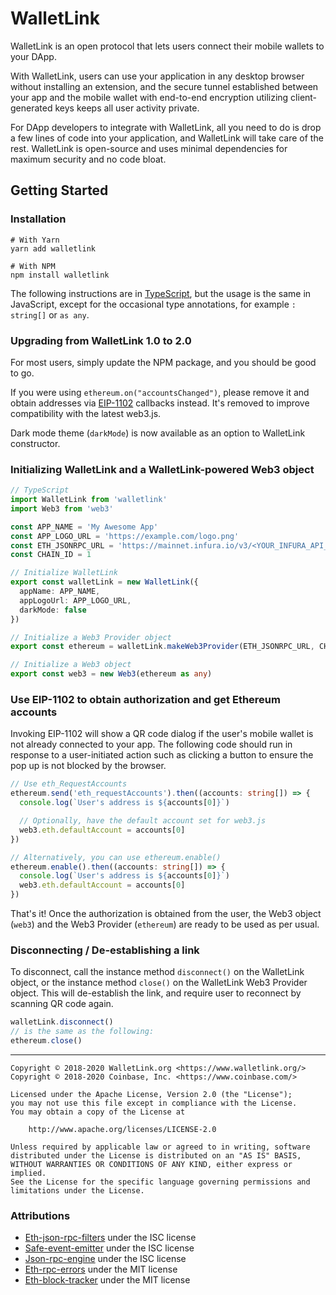 # WalletLink

WalletLink is an open protocol that lets users connect their mobile wallets to
your DApp.

With WalletLink, users can use your application in any desktop browser without
installing an extension, and the secure tunnel established between your app and
the mobile wallet with end-to-end encryption utilizing client-generated keys
keeps all user activity private.

For DApp developers to integrate with WalletLink, all you need to do is drop a
few lines of code into your application, and WalletLink will take care of the
rest. WalletLink is open-source and uses minimal dependencies for maximum
security and no code bloat.

## Getting Started

### Installation

```shell
# With Yarn
yarn add walletlink

# With NPM
npm install walletlink
```

The following instructions are in [TypeScript](https://www.typescriptlang.org/),
but the usage is the same in JavaScript, except for the occasional type
annotations, for example `: string[]` or `as any`.

### Upgrading from WalletLink 1.0 to 2.0

For most users, simply update the NPM package, and you should be good to go.

If you were using `ethereum.on("accountsChanged")`, please remove it and obtain
addresses via [EIP-1102](#use-eip-1102-to-obtain-authorization-and-get-ethereum-accounts)
callbacks instead. It's removed to improve compatibility with the latest web3.js.

Dark mode theme (`darkMode`) is now available as an option to WalletLink
constructor.

### Initializing WalletLink and a WalletLink-powered Web3 object

```typescript
// TypeScript
import WalletLink from 'walletlink'
import Web3 from 'web3'

const APP_NAME = 'My Awesome App'
const APP_LOGO_URL = 'https://example.com/logo.png'
const ETH_JSONRPC_URL = 'https://mainnet.infura.io/v3/<YOUR_INFURA_API_KEY>'
const CHAIN_ID = 1

// Initialize WalletLink
export const walletLink = new WalletLink({
  appName: APP_NAME,
  appLogoUrl: APP_LOGO_URL,
  darkMode: false
})

// Initialize a Web3 Provider object
export const ethereum = walletLink.makeWeb3Provider(ETH_JSONRPC_URL, CHAIN_ID)

// Initialize a Web3 object
export const web3 = new Web3(ethereum as any)
```

### Use EIP-1102 to obtain authorization and get Ethereum accounts

Invoking EIP-1102 will show a QR code dialog if the user's mobile wallet is not
already connected to your app. The following code should run in response to a
user-initiated action such as clicking a button to ensure the pop up is not
blocked by the browser.

```typescript
// Use eth_RequestAccounts
ethereum.send('eth_requestAccounts').then((accounts: string[]) => {
  console.log(`User's address is ${accounts[0]}`)

  // Optionally, have the default account set for web3.js
  web3.eth.defaultAccount = accounts[0]
})

// Alternatively, you can use ethereum.enable()
ethereum.enable().then((accounts: string[]) => {
  console.log(`User's address is ${accounts[0]}`)
  web3.eth.defaultAccount = accounts[0]
})
```

That's it! Once the authorization is obtained from the user, the Web3 object
(`web3`) and the Web3 Provider (`ethereum`) are ready to be used as per usual.

### Disconnecting / De-establishing a link

To disconnect, call the instance method `disconnect()` on the WalletLink object,
or the instance method `close()` on the WalletLink Web3 Provider object. This
will de-establish the link, and require user to reconnect by scanning QR code
again.

```typescript
walletLink.disconnect()
// is the same as the following:
ethereum.close()
```

---

```
Copyright © 2018-2020 WalletLink.org <https://www.walletlink.org/>
Copyright © 2018-2020 Coinbase, Inc. <https://www.coinbase.com/>

Licensed under the Apache License, Version 2.0 (the "License");
you may not use this file except in compliance with the License.
You may obtain a copy of the License at

    http://www.apache.org/licenses/LICENSE-2.0

Unless required by applicable law or agreed to in writing, software
distributed under the License is distributed on an "AS IS" BASIS,
WITHOUT WARRANTIES OR CONDITIONS OF ANY KIND, either express or implied.
See the License for the specific language governing permissions and
limitations under the License.
```
### Attributions
 * [Eth-json-rpc-filters](https://github.com/MetaMask/eth-json-rpc-filters/blob/main/LICENSE) under the ISC license
 * [Safe-event-emitter](https://github.com/MetaMask/safe-event-emitter/blob/master/LICENSE) under the ISC license
 * [Json-rpc-engine](https://github.com/MetaMask/json-rpc-engine/blob/main/LICENSE) under the ISC license
 * [Eth-rpc-errors](https://github.com/MetaMask/eth-rpc-errors/blob/main/LICENSE) under the MIT license
 * [Eth-block-tracker](https://github.com/MetaMask/eth-block-tracker/blob/master/LICENSE) under the MIT license
